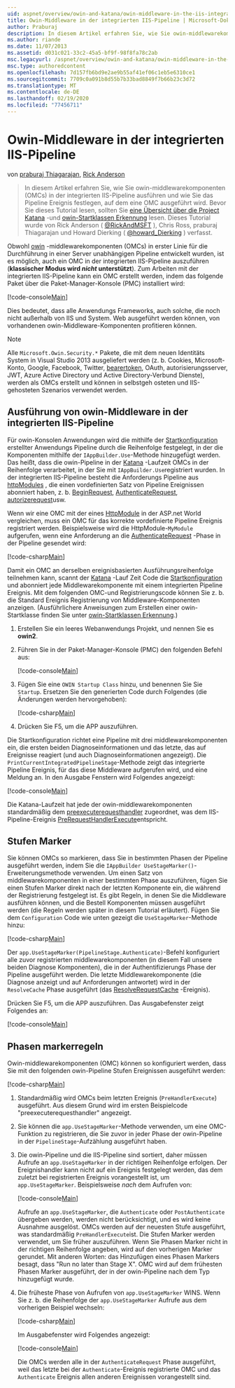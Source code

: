 ```yaml
---
uid: aspnet/overview/owin-and-katana/owin-middleware-in-the-iis-integrated-pipeline
title: Owin-Middleware in der integrierten IIS-Pipeline | Microsoft-Dokumentation
author: Praburaj
description: In diesem Artikel erfahren Sie, wie Sie owin-middlewarekomponenten (OMCs) in der integrierten IIS-Pipeline ausführen und wie Sie das Pipeline Ereignis festlegen, auf dem eine OMC ausgeführt wird. Sie sollten...
ms.author: riande
ms.date: 11/07/2013
ms.assetid: d031c021-33c2-45a5-bf9f-98f8fa78c2ab
msc.legacyurl: /aspnet/overview/owin-and-katana/owin-middleware-in-the-iis-integrated-pipeline
msc.type: authoredcontent
ms.openlocfilehash: 7d157fb6bd9e2ae9b55af41ef06c1eb5e6310ce1
ms.sourcegitcommit: 7709c0a091b8d55b7b33bad8849f7b66b23c3d72
ms.translationtype: MT
ms.contentlocale: de-DE
ms.lasthandoff: 02/19/2020
ms.locfileid: "77456711"
---
```

# <a name="owin-middleware-in-the-iis-integrated-pipeline"></a>Owin-Middleware in der integrierten IIS-Pipeline

von [praburaj Thiagarajan](https://github.com/Praburaj), [Rick Anderson](https://twitter.com/RickAndMSFT)

> In diesem Artikel erfahren Sie, wie Sie owin-middlewarekomponenten (OMCs) in der integrierten IIS-Pipeline ausführen und wie Sie das Pipeline Ereignis festlegen, auf dem eine OMC ausgeführt wird. Bevor Sie dieses Tutorial lesen, sollten Sie [eine Übersicht über die Project Katana](an-overview-of-project-katana.md) -und [owin-Startklassen Erkennung](owin-startup-class-detection.md) lesen. Dieses Tutorial wurde von Rick Anderson ( [@RickAndMSFT](https://twitter.com/#!/RickAndMSFT) ), Chris Ross, praburaj Thiagarajan und Howard Dierking ( [@howard\_Dierking](https://twitter.com/howard_dierking) ) verfasst.

Obwohl [owin](an-overview-of-project-katana.md) -middlewarekomponenten (OMCs) in erster Linie für die Durchführung in einer Server unabhängigen Pipeline entwickelt wurden, ist es möglich, auch ein OMC in der integrierten IIS-Pipeline auszuführen (**klassischer Modus wird *nicht* unterstützt**). Zum Arbeiten mit der integrierten IIS-Pipeline kann ein OMC erstellt werden, indem das folgende Paket über die Paket-Manager-Konsole (PMC) installiert wird:

[!code-console[Main](owin-middleware-in-the-iis-integrated-pipeline/samples/sample1.cmd)]

Dies bedeutet, dass alle Anwendungs Frameworks, auch solche, die noch nicht außerhalb von IIS und System. Web ausgeführt werden können, von vorhandenen owin-Middleware-Komponenten profitieren können. 

> [!NOTE]
> Alle `Microsoft.Owin.Security.*` Pakete, die mit dem neuen Identitäts System in Visual Studio 2013 ausgeliefert werden (z. b. Cookies, Microsoft-Konto, Google, Facebook, Twitter, [bearertoken](http://self-issued.info/docs/draft-ietf-oauth-v2-bearer.html), OAuth, autorisierungsserver, JWT, Azure Active Directory und Active Directory-Verbund Dienste), werden als OMCs erstellt und können in selbstgeh osteten und IIS-gehosteten Szenarios verwendet werden.

## <a name="how-owin-middleware-executes-in-the-iis-integrated-pipeline"></a>Ausführung von owin-Middleware in der integrierten IIS-Pipeline

Für owin-Konsolen Anwendungen wird die mithilfe der [Startkonfiguration](owin-startup-class-detection.md) erstellter Anwendungs Pipeline durch die Reihenfolge festgelegt, in der die Komponenten mithilfe der `IAppBuilder.Use`-Methode hinzugefügt werden. Das heißt, dass die owin-Pipeline in der [Katana](an-overview-of-project-katana.md) -Laufzeit OMCs in der Reihenfolge verarbeitet, in der Sie mit `IAppBuilder.Use`registriert wurden. In der integrierten IIS-Pipeline besteht die Anforderungs Pipeline aus [httpModules](https://msdn.microsoft.com/library/ms178468(v=vs.85).aspx) , die einen vordefinierten Satz von Pipeline Ereignissen abonniert haben, z. b. [BeginRequest](https://msdn.microsoft.com/library/system.web.httpapplication.beginrequest.aspx), [AuthenticateRequest](https://msdn.microsoft.com/library/system.web.httpapplication.authenticaterequest.aspx), [autorizerequest](https://msdn.microsoft.com/library/system.web.httpapplication.authorizerequest.aspx)usw.

Wenn wir eine OMC mit der eines [HttpModule](https://msdn.microsoft.com/library/zec9k340(v=vs.85).aspx) in der ASP.net World vergleichen, muss ein OMC für das korrekte vordefinierte Pipeline Ereignis registriert werden. Beispielsweise wird die HttpModule-`MyModule` aufgerufen, wenn eine Anforderung an die [AuthenticateRequest](https://msdn.microsoft.com/library/system.web.httpapplication.authenticaterequest.aspx) -Phase in der Pipeline gesendet wird:

[!code-csharp[Main](owin-middleware-in-the-iis-integrated-pipeline/samples/sample2.cs?highlight=10)]

Damit ein OMC an derselben ereignisbasierten Ausführungsreihenfolge teilnehmen kann, scannt der [Katana](an-overview-of-project-katana.md) -Lauf Zeit Code die [Startkonfiguration](owin-startup-class-detection.md) und abonniert jede Middlewarekomponente mit einem integrierten Pipeline Ereignis. Mit dem folgenden OMC-und Registrierungscode können Sie z. b. die Standard Ereignis Registrierung von Middleware-Komponenten anzeigen. (Ausführlichere Anweisungen zum Erstellen einer owin-Startklasse finden Sie unter [owin-Startklassen Erkennung](owin-startup-class-detection.md).)

1. Erstellen Sie ein leeres Webanwendungs Projekt, und nennen Sie es **owin2**.
2. Führen Sie in der Paket-Manager-Konsole (PMC) den folgenden Befehl aus: 

    [!code-console[Main](owin-middleware-in-the-iis-integrated-pipeline/samples/sample3.cmd)]
3. Fügen Sie eine `OWIN Startup Class` hinzu, und benennen Sie Sie `Startup`. Ersetzen Sie den generierten Code durch Folgendes (die Änderungen werden hervorgehoben):  

    [!code-csharp[Main](owin-middleware-in-the-iis-integrated-pipeline/samples/sample4.cs?highlight=5-7,15-36)]
4. Drücken Sie F5, um die APP auszuführen.

Die Startkonfiguration richtet eine Pipeline mit drei middlewarekomponenten ein, die ersten beiden Diagnoseinformationen und das letzte, das auf Ereignisse reagiert (und auch Diagnoseinformationen angezeigt). Die `PrintCurrentIntegratedPipelineStage`-Methode zeigt das integrierte Pipeline Ereignis, für das diese Middleware aufgerufen wird, und eine Meldung an. In den Ausgabe Fenstern wird Folgendes angezeigt:

[!code-console[Main](owin-middleware-in-the-iis-integrated-pipeline/samples/sample5.cmd)]

Die Katana-Laufzeit hat jede der owin-middlewarekomponenten standardmäßig dem [preexecuterequesthandler](https://msdn.microsoft.com/library/system.web.httpapplication.prerequesthandlerexecute.aspx) zugeordnet, was dem IIS-Pipeline-Ereignis [PreRequestHandlerExecute](https://msdn.microsoft.com/library/system.web.httpapplication.prerequesthandlerexecute.aspx)entspricht.

## <a name="stage-markers"></a>Stufen Marker

Sie können OMCs so markieren, dass Sie in bestimmten Phasen der Pipeline ausgeführt werden, indem Sie die `IAppBuilder UseStageMarker()`-Erweiterungsmethode verwenden. Um einen Satz von middlewarekomponenten in einer bestimmten Phase auszuführen, fügen Sie einen Stufen Marker direkt nach der letzten Komponente ein, die während der Registrierung festgelegt ist. Es gibt Regeln, in denen Sie die Middleware ausführen können, und die Bestell Komponenten müssen ausgeführt werden (die Regeln werden später in diesem Tutorial erläutert). Fügen Sie dem `Configuration` Code wie unten gezeigt die `UseStageMarker`-Methode hinzu:

[!code-csharp[Main](owin-middleware-in-the-iis-integrated-pipeline/samples/sample6.cs?highlight=13,19)]

Der `app.UseStageMarker(PipelineStage.Authenticate)`-Befehl konfiguriert alle zuvor registrierten middlewarekomponenten (in diesem Fall unsere beiden Diagnose Komponenten), die in der Authentifizierungs Phase der Pipeline ausgeführt werden. Die letzte Middlewarekomponente (die Diagnose anzeigt und auf Anforderungen antwortet) wird in der `ResolveCache` Phase ausgeführt (das [ResolveRequestCache](https://msdn.microsoft.com/library/system.web.httpapplication.resolverequestcache.aspx) -Ereignis).

Drücken Sie F5, um die APP auszuführen. Das Ausgabefenster zeigt Folgendes an:

[!code-console[Main](owin-middleware-in-the-iis-integrated-pipeline/samples/sample7.cmd)]

## <a name="stage-marker-rules"></a>Phasen markerregeln

Owin-middlewarekomponenten (OMC) können so konfiguriert werden, dass Sie mit den folgenden owin-Pipeline Stufen Ereignissen ausgeführt werden:

[!code-csharp[Main](owin-middleware-in-the-iis-integrated-pipeline/samples/sample8.cs)]

1. Standardmäßig wird OMCs beim letzten Ereignis (`PreHandlerExecute`) ausgeführt. Aus diesem Grund wird im ersten Beispielcode "preexecuterequesthandler" angezeigt.
2. Sie können die `app.UseStageMarker`-Methode verwenden, um eine OMC-Funktion zu registrieren, die Sie zuvor in jeder Phase der owin-Pipeline in der `PipelineStage`-Aufzählung ausgeführt haben.
3. Die owin-Pipeline und die IIS-Pipeline sind sortiert, daher müssen Aufrufe an `app.UseStageMarker` in der richtigen Reihenfolge erfolgen. Der Ereignishandler kann nicht auf ein Ereignis festgelegt werden, das dem zuletzt bei registrierten Ereignis vorangestellt ist, um `app.UseStageMarker`. Beispielsweise *nach* dem Aufrufen von:

    [!code-console[Main](owin-middleware-in-the-iis-integrated-pipeline/samples/sample9.cmd)]

   Aufrufe an `app.UseStageMarker`, die `Authenticate` oder `PostAuthenticate` übergeben werden, werden nicht berücksichtigt, und es wird keine Ausnahme ausgelöst. OMCs werden auf der neuesten Stufe ausgeführt, was standardmäßig `PreHandlerExecute`ist. Die Stufen Marker werden verwendet, um Sie früher auszuführen. Wenn Sie Phasen Marker nicht in der richtigen Reihenfolge angeben, wird auf den vorherigen Marker gerundet. Mit anderen Worten: das Hinzufügen eines Phasen Markers besagt, dass "Run no later than Stage X". OMC wird auf dem frühesten Phasen Marker ausgeführt, der in der owin-Pipeline nach dem Typ hinzugefügt wurde.
4. Die früheste Phase von Aufrufen von `app.UseStageMarker` WINS. Wenn Sie z. b. die Reihenfolge der `app.UseStageMarker` Aufrufe aus dem vorherigen Beispiel wechseln:

    [!code-csharp[Main](owin-middleware-in-the-iis-integrated-pipeline/samples/sample10.cs?highlight=13,19)]

   Im Ausgabefenster wird Folgendes angezeigt: 

    [!code-console[Main](owin-middleware-in-the-iis-integrated-pipeline/samples/sample11.cmd)]

   Die OMCs werden alle in der `AuthenticateRequest` Phase ausgeführt, weil das letzte bei der `Authenticate`-Ereignis registrierte OMC und das `Authenticate` Ereignis allen anderen Ereignissen vorangestellt sind.

